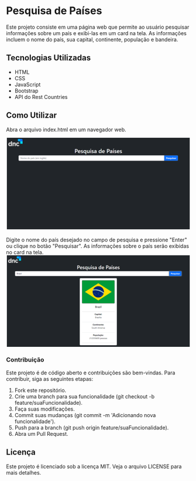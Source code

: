 # Pesquisa de Países
Este projeto consiste em uma página web que permite ao usuário pesquisar informações sobre um país e exibi-las em um card na tela. As informações incluem o nome do país, sua capital, continente, população e bandeira.

## Tecnologias Utilizadas
- HTML
- CSS
- JavaScript
- Bootstrap
- API do Rest Countries

## Como Utilizar
Abra o arquivo index.html em um navegador web.
<div style="width: 500px; margin: auto">
  <img src="DemonstracaoLimpa.png" alt="Demonstração">
</div>
<br>
Digite o nome do país desejado no campo de pesquisa e pressione "Enter" ou clique no botão "Pesquisar".
As informações sobre o país serão exibidas no card na tela.
<div style="width: 500px; margin: auto">
  <img src="DemonstracaoBrazil.png" alt="Demonstração com pesquisa feita">
</div>

### Contribuição
Este projeto é de código aberto e contribuições são bem-vindas. Para contribuir, siga as seguintes etapas:

1. Fork este repositório.
2. Crie uma branch para sua funcionalidade (git checkout -b feature/suaFuncionalidade).
3. Faça suas modificações.
4. Commit suas mudanças (git commit -m 'Adicionando nova funcionalidade').
5. Push para a branch (git push origin feature/suaFuncionalidade).
6. Abra um Pull Request.

## Licença
Este projeto é licenciado sob a licença MIT. Veja o arquivo LICENSE para mais detalhes.
